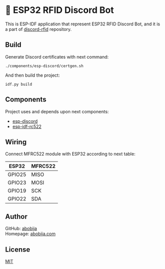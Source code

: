 # :robot: ESP32 RFID Discord Bot

This is ESP-IDF application that represent ESP32 RFID Discord Bot, and it is a part of [discord-rfid](https://github.com/abobija/discord-rfid) repository.

## Build

Generate Discord certificates with next command:

```
./components/esp-discord/certgen.sh
```

And then build the project:

```
idf.py build
```

## Components

Project uses and depends upon next components:

- [esp-discord](https://github.com/abobija/esp-discord)
- [esp-idf-rc522](https://github.com/abobija/esp-idf-rc522)

## Wiring

Connect MFRC522 module with ESP32 according to next table:

| ESP32         | MFRC522       |
| ------------- | ------------- |
| GPIO25        | MISO          |
| GPIO23        | MOSI          |
| GPIO19        | SCK           |
| GPIO22        | SDA           |

## Author

GitHub: [abobija](https://github.com/abobija)<br>
Homepage: [abobija.com](https://abobija.com)

## License

[MIT](LICENSE)